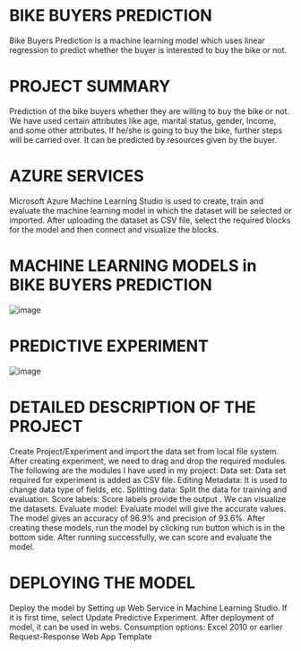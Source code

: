 # BIKE BUYERS PREDICTION
Bike Buyers Prediction is a machine learning model which uses linear regression to predict whether the buyer is interested to buy the bike or not.
# PROJECT SUMMARY
Prediction of the bike buyers whether they are willing to buy the bike or not.
We have used certain attributes like age, marital status, gender, Income, and some other attributes. 
If he/she is going to buy the bike, further steps will be carried over. 
It can be predicted by resources given by the buyer.
# AZURE SERVICES
Microsoft Azure Machine Learning Studio is used to create, train and evaluate the machine learning model in which the dataset will be selected or imported. After uploading the dataset as CSV file, select the required blocks for the model and then connect and visualize the blocks. 
# MACHINE LEARNING MODELS in BIKE BUYERS PREDICTION
![image](https://user-images.githubusercontent.com/89641257/152337927-373b2687-7c50-47b8-8388-fc03e6cb65e0.png)
# PREDICTIVE EXPERIMENT
![image](https://user-images.githubusercontent.com/89641257/152339255-4ba4949f-776b-49cf-b6dc-6bfdfc5310a3.png)
# DETAILED DESCRIPTION OF THE PROJECT
Create Project/Experiment and import the data set from local file system. After creating experiment, we need to drag and drop the required modules.
The following are the modules I have used in my project:
Data set: 
Data set required for experiment is added as CSV file.
Editing Metadata:
It is used to change data type of fields, etc.
Splitting data: 
Split the data for training and evaluation.
Score labels: 
Score labels provide the output . We can visualize the datasets.
Evaluate model: 
Evaluate model will give the accurate values. The model gives an accuracy of 96.9% and precision of 93.6%.
After creating these models, run the model by clicking run button which is in the bottom side. After running successfully, we can score and evaluate the model.
# DEPLOYING THE MODEL
Deploy the model by Setting up Web Service in Machine Learning Studio. If it is first time, select Update Predictive Experiment. After deployment of model, it can be used in webs.
Consumption options:
Excel 2010 or earlier
Request-Response Web App Template
